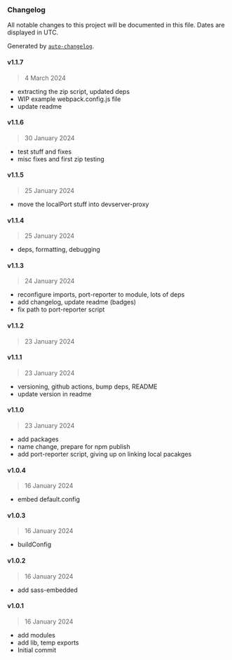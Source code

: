 ### Changelog

All notable changes to this project will be documented in this file. Dates are displayed in UTC.

Generated by [`auto-changelog`](https://github.com/CookPete/auto-changelog).

#### v1.1.7

> 4 March 2024

- extracting the zip script, updated deps
- WIP example webpack.config.js file
- update readme

#### v1.1.6

> 30 January 2024

- test stuff and fixes
- misc fixes and first zip testing

#### v1.1.5

> 25 January 2024

- move the localPort stuff into devserver-proxy

#### v1.1.4

> 25 January 2024

- deps, formatting, debugging

#### v1.1.3

> 24 January 2024

- reconfigure imports, port-reporter to module, lots of deps
- add changelog, update readme (badges)
- fix path to port-reporter script

#### v1.1.2

> 23 January 2024

#### v1.1.1

> 23 January 2024

- versioning, github actions, bump deps, README
- update version in readme

#### v1.1.0

> 23 January 2024

- add packages
- name change, prepare for npm publish
- add port-reporter script, giving up on linking local pacakges

#### v1.0.4

> 16 January 2024

- embed default.config

#### v1.0.3

> 16 January 2024

- buildConfig

#### v1.0.2

> 16 January 2024

- add sass-embedded

#### v1.0.1

> 16 January 2024

- add modules
- add lib, temp exports
- Initial commit
